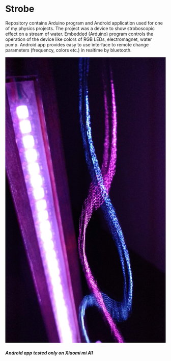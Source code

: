 # Strobe
Repository contains Arduino program and Android application used for one of my physics projects. The project was a device to show stroboscopic effect on a stream of water.
Embedded (Arduino) program controls the operation of the device like colors of RGB LEDs, electromagnet, water pump. Android app provides easy to use interface to remote change parameters (frequency, colors etc.) in realtime by bluetooth.

![](/images/img_1.jpg)

##### Android app tested only on Xiaomi mi A1
